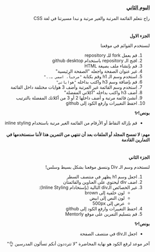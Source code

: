 <div dir=rtl>
<h3><a href="https://github.com/kuwaitcodes/web-cw-2">اليوم الثاني </a></h3></p>
<p dir="rtl">راح نتعلم القائمة المرتبة والغير مرتبة و نبدا مسيرتنا في لغة CSS</p>
<h1></h1>
<p dir="rtl">
<strong>الجزء الاول</strong></p>


لنستخدم القوائم في موقعنا

1. قم بعمل fork للـ repository
2. افتح الـ repository باستخدام github desktop
3. قم بإنشاء ملف بصيغة HTML
4. غير عنوان الصفحة واجعله "الصفحة الرئيسية"
5. استخدم وسم الـ h1 وقم بكتابة `"مرحباً، اسمي ….."` 
6. قم بإضافة وسم  h3  واكتب بداخله `"هواياتي"`
7. استخدم وسم القائمة غير المرتبة وأضف 3 هوايات مختلفة داخل القائمة 
8. أضف h3 واكتب بداخله "أكلاتي المفضلة"
9. أنشئ قائمة مرتبة و أضف داخلها 2 أو 3 من أكلاتك المفضلة بالترتيب 
10. احفظ التغييرات وارفع الكود إلى github
<p dir="rtl">
<strong>بونص!✨</strong></p>

* قم بإزالة النقاط أو الأرقام من القائمة الغير مرتبة باستخدام inline styling


#### مهم: لا تمسح المجلد أو الملفات بعد أن تنتهي من التمرين هذا لأننا سنستخدمها في التمارين القادمة

  
<h1></h1>  
<p dir="rtl">
<strong>الجزء الثاني</strong></p>

لنستخدم وسم الـ Div وننسق موقعنا بشكل بسيط وسلس!

1. اجعل وسم h1 يظهر في منتصف السطر
3. اضف div ليحتوي على العناوين والقائمتان 
4. غير الخصائص الـdiv التالية (بإستخادام Inline Styling):
    - لون خلفية إلى brown
    - لون النص إلى ابيض
    - عرض إلى 500px 
5. احفظ التغييرات وارفع الكود إلى github
6. قم بتسليم التمرين على موقع Mentorly

<strong>بونص!✨</strong></p>
* اجعل الـdiv في منتصف الصفحة 

آخر موعد لرفع الكود هو نهاية المحاضرة "لا تترددون أنكم تسألون المدرسين 👌"
  
</div>
